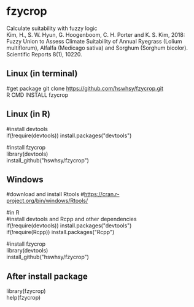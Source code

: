 # fzycrop
Calculate suitability with fuzzy logic   
Kim, H., S. W. Hyun, G. Hoogenboom, C. H. Porter and K. S. Kim, 2018: Fuzzy Union to Assess Climate Suitability of Annual Ryegrass (Lolium multiflorum), Alfalfa (Medicago sativa) and Sorghum (Sorghum bicolor). Scientific Reports 8(1), 10220.

Linux (in terminal)  
-------------
#get package
git clone https://github.com/hswhsy/fzycrop.git    
R CMD INSTALL fzycrop

Linux (in R)  
-------------
#install devtools    
if(!require(devtools)) install.packages("devtools")    

#install fzycrop    
library(devtools)   
install_github("hswhsy/fzycrop")

Windows    
-------------
#download and install Rtools
#https://cran.r-project.org/bin/windows/Rtools/   

#in R    
#install devtools and Rcpp and other dependencies   
if(!require(devtools)) install.packages("devtools")   
if(!require(Rcpp)) install.packages("Rcpp")   

#install fzycrop    
library(devtools)   
install_github("hswhsy/fzycrop")

After install package
------------
library(fzycrop)    
help(fzycrop)
